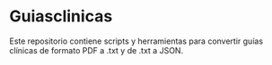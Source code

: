 # Guiasclinicas
Este repositorio contiene scripts y herramientas para convertir guías clínicas de formato PDF a .txt y de .txt a JSON.
